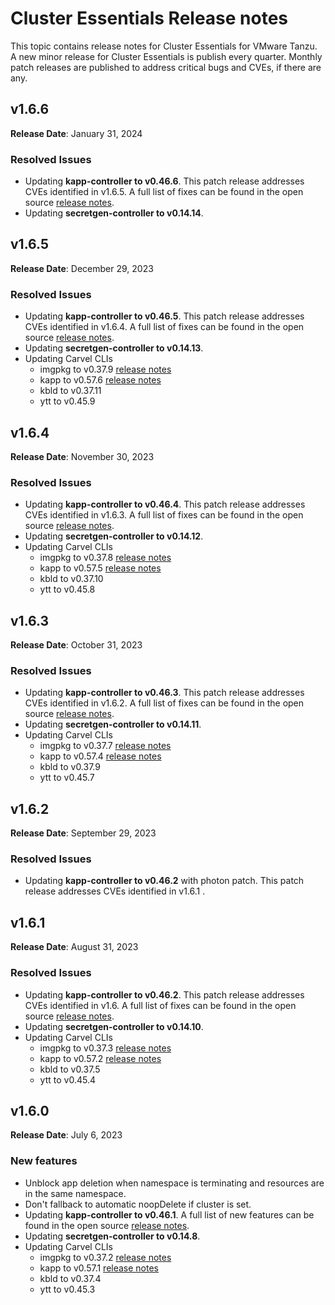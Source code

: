 # Cluster Essentials Release notes

This topic contains release notes for Cluster Essentials for VMware Tanzu. A new minor release for Cluster Essentials is publish every quarter. Monthly patch releases are published to address critical bugs and CVEs, if there are any.

## <a id='1-6-6'></a> v1.6.6

**Release Date**: January 31, 2024

### <a id='1-6-6-resolved-issues'></a> Resolved Issues
* Updating **kapp-controller to v0.46.6**. This patch release addresses CVEs identified in v1.6.5. A full list of fixes can be found in the open source [release notes](https://github.com/vmware-tanzu/carvel-kapp-controller/releases/tag/v0.46.6).
* Updating **secretgen-controller to v0.14.14**.

## <a id='1-6-5'></a> v1.6.5

**Release Date**: December 29, 2023

### <a id='1-6-5-resolved-issues'></a> Resolved Issues
* Updating **kapp-controller to v0.46.5**. This patch release addresses CVEs identified in v1.6.4. A full list of fixes can be found in the open source [release notes](https://github.com/vmware-tanzu/carvel-kapp-controller/releases/tag/v0.46.5).
* Updating **secretgen-controller to v0.14.13**.
* Updating Carvel CLIs
  * imgpkg to v0.37.9 [release notes](https://github.com/carvel-dev/imgpkg/releases/tag/v0.37.9)
  * kapp to v0.57.6 [release notes](https://github.com/carvel-dev/kapp/releases/tag/v0.57.6)
  * kbld to v0.37.11
  * ytt to v0.45.9

## <a id='1-6-4'></a> v1.6.4

**Release Date**: November 30, 2023

### <a id='1-6-4-resolved-issues'></a> Resolved Issues
* Updating **kapp-controller to v0.46.4**. This patch release addresses CVEs identified in v1.6.3. A full list of fixes can be found in the open source [release notes](https://github.com/vmware-tanzu/carvel-kapp-controller/releases/tag/v0.46.4).
* Updating **secretgen-controller to v0.14.12**.
* Updating Carvel CLIs
  * imgpkg to v0.37.8 [release notes](https://github.com/carvel-dev/imgpkg/releases/tag/v0.37.7)
  * kapp to v0.57.5 [release notes](https://github.com/carvel-dev/kapp/releases/tag/v0.57.4)
  * kbld to v0.37.10
  * ytt to v0.45.8

## <a id='1-6-3'></a> v1.6.3

**Release Date**: October 31, 2023

### <a id='1-6-3-resolved-issues'></a> Resolved Issues
* Updating **kapp-controller to v0.46.3**. This patch release addresses CVEs identified in v1.6.2. A full list of fixes can be found in the open source [release notes](https://github.com/vmware-tanzu/carvel-kapp-controller/releases/tag/v0.46.3).
* Updating **secretgen-controller to v0.14.11**.
* Updating Carvel CLIs
  * imgpkg to v0.37.7 [release notes](https://github.com/carvel-dev/imgpkg/releases/tag/v0.37.7)
  * kapp to v0.57.4 [release notes](https://github.com/carvel-dev/kapp/releases/tag/v0.57.4)
  * kbld to v0.37.9
  * ytt to v0.45.7

## <a id='1-6-2'></a> v1.6.2

**Release Date**: September 29, 2023

### <a id='1-6-2-resolved-issues'></a> Resolved Issues
* Updating **kapp-controller to v0.46.2** with photon patch. This patch release addresses CVEs identified in v1.6.1 .

## <a id='1-6-1'></a> v1.6.1

**Release Date**: August 31, 2023

### <a id='1-6-1-resolved-issues'></a> Resolved Issues
* Updating **kapp-controller to v0.46.2**. This patch release addresses CVEs identified in v1.6. A full list of fixes can be found in the open source [release notes](https://github.com/vmware-tanzu/carvel-kapp-controller/releases/tag/v0.46.2).
* Updating **secretgen-controller to v0.14.10**.
* Updating Carvel CLIs
  * imgpkg to v0.37.3 [release notes](https://github.com/carvel-dev/imgpkg/releases/tag/v0.37.1)
  * kapp to v0.57.2 [release notes](https://github.com/carvel-dev/kapp/releases/tag/v0.57.0)
  * kbld to v0.37.5
  * ytt to v0.45.4

## <a id='1-6'></a> v1.6.0

**Release Date**: July 6, 2023

### <a id='1-6-new-features'></a> New features
* Unblock app deletion when namespace is terminating and resources are in the same namespace.
* Don't fallback to automatic noopDelete if cluster is set.
* Updating **kapp-controller to v0.46.1**. A full list of new features can be found in the open source [release notes](https://github.com/carvel-dev/kapp-controller/releases/tag/v0.46.0).
* Updating **secretgen-controller to v0.14.8**.
* Updating Carvel CLIs
  * imgpkg to v0.37.2 [release notes](https://github.com/carvel-dev/imgpkg/releases/tag/v0.37.1)
  * kapp to v0.57.1 [release notes](https://github.com/carvel-dev/kapp/releases/tag/v0.57.0)
  * kbld to v0.37.4
  * ytt to v0.45.3
